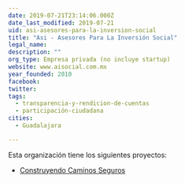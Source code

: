 ```yaml
---
date: 2019-07-21T23:14:06.000Z
date_last_modified: 2019-07-21
uid: asi-asesores-para-la-inversion-social
title: "Asi - Asesores Para La Inversión Social"
legal_name: 
description: ""
org_type: Empresa privada (no incluye startup)
website: www.aisocial.com.mx
year_founded: 2010
facebook: 
twitter: 
tags:
  - transparencia-y-rendicion-de-cuentas
  - participación-ciudadana
cities: 
  - Guadalajara

---
```


Esta organización tiene los siguientes proyectos:

- [Construyendo Caminos Seguros](/i/construyendo-caminos-seguros.html)
